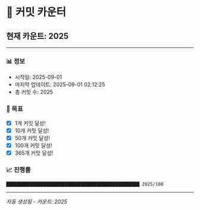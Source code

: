 # 🔢 커밋 카운터

## 현재 카운트: 2025

---

### 📊 정보
- 시작일: 2025-09-01
- 마지막 업데이트: 2025-09-01 02:12:25
- 총 커밋 수: 2025

### 🎯 목표
- [x] 1개 커밋 달성!
- [x] 10개 커밋 달성!
- [x] 50개 커밋 달성!
- [x] 100개 커밋 달성!
- [x] 365개 커밋 달성!

### 📈 진행률
```
██████████████████████████████████████████████████ 2025/100
```

---
*자동 생성됨 - 카운트: 2025*
